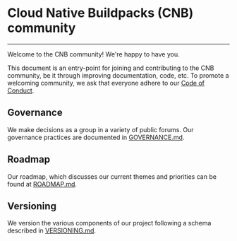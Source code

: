 # Cloud Native Buildpacks (CNB) community
---
Welcome to the CNB community! We're happy to have you.

This document is an entry-point for joining and contributing to the CNB community, be it through improving documentation, code, etc.
To promote a welcoming community, we ask that everyone adhere to our [Code of Conduct](https://github.com/buildpacks/.github/blob/master/CODE_OF_CONDUCT.md).

## Governance
We make decisions as a group in a variety of public forums. Our governance practices are documented in [GOVERNANCE.md](GOVERNANCE.md).

## Roadmap
Our roadmap, which discusses our current themes and priorities can be found at [ROADMAP.md](ROADMAP.md).

## Versioning
We version the various components of our project following a schema described in [VERSIONING.md](VERSIONING.md).
